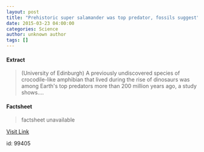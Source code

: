 ```yaml
---
layout: post
title: "Prehistoric super salamander was top predator, fossils suggest"
date: 2015-03-23 04:00:00
categories: Science
author: unknown author
tags: []
---
```



#### Extract
>(University of Edinburgh) A previously undiscovered species of crocodile-like amphibian that lived during the rise of dinosaurs was among Earth's top predators more than 200 million years ago, a study shows....

#### Factsheet
>factsheet unavailable

[Visit Link](http://www.eurekalert.org/pub_releases/2015-03/uoe-pss032315.php)

id:   99405
